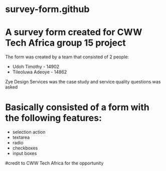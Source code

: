# survey-form.github
# A survey form created for CWW Tech Africa group 15 project

The form was created by a team that consisted of 2 people:
* Udoh Timothy - 14902
* Tileoluwa Adeoye - 14862

 Zye Design Services was the case study and service quality questions was asked

# Basically consisted of a form with the following features:

* selection action
* textarea
* radio
* checkboxes
* input boxes
 
 #credit to CWW Tech Africa for the opportunity 
